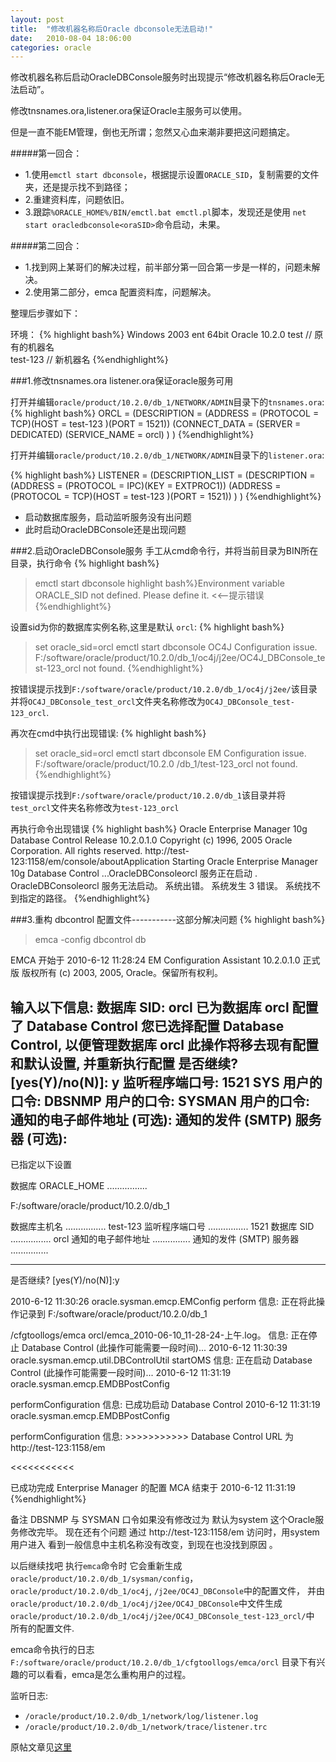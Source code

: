 ```yaml
---
layout: post
title:  "修改机器名称后Oracle dbconsole无法启动!"
date:   2010-08-04 18:06:00
categories: oracle
---
```


修改机器名称后启动OracleDBConsole服务时出现提示“修改机器名称后Oracle无法启动”。
 
修改tnsnames.ora,listener.ora保证Oracle主服务可以使用。

但是一直不能EM管理，倒也无所谓；忽然又心血来潮非要把这问题搞定。

#####第一回合：

- 1.使用`emctl start dbconsole`，根据提示设置`ORACLE_SID`，复制需要的文件夹，还是提示找不到路径；
- 2.重建资料库，问题依旧。
- 3.跟踪`%ORACLE_HOME%/BIN/emctl.bat emctl.pl`脚本，发现还是使用
   `net start oracledbconsole<oraSID>`命令启动，未果。
 
#####第二回合：

- 1.找到网上某哥们的解决过程，前半部分第一回合第一步是一样的，问题未解决。
- 2.使用第二部分，emca 配置资料库，问题解决。
 
整理后步骤如下：
 
环境：
{% highlight bash%}
Windows 2003 ent 64bit
Oracle 10.2.0
test     // 原有的机器名  
test-123 // 新机器名 
{%endhighlight%}

###1.修改tnsnames.ora listener.ora保证oracle服务可用
 
打开并编辑`oracle/product/10.2.0/db_1/NETWORK/ADMIN`目录下的`tnsnames.ora`:
{% highlight bash%}
ORCL =
	(DESCRIPTION =
		(ADDRESS = (PROTOCOL = TCP)(HOST = test-123 )(PORT = 1521))
		(CONNECT_DATA =
			(SERVER = DEDICATED)
			(SERVICE_NAME = orcl)
		)
	)
{%endhighlight%}

 
 
打开并编辑`oracle/product/10.2.0/db_1/NETWORK/ADMIN`目录下的`listener.ora`:

{% highlight bash%}
LISTENER =
	(DESCRIPTION_LIST =
		(DESCRIPTION =
			(ADDRESS = (PROTOCOL = IPC)(KEY = EXTPROC1))
			(ADDRESS = (PROTOCOL = TCP)(HOST = test-123 )(PORT = 1521))
		)
	)
{%endhighlight%}

* 启动数据库服务，启动监听服务没有出问题
* 此时启动OracleDBConsole还是出现问题


###2.启动OracleDBConsole服务 
手工从cmd命令行，并将当前目录为BIN所在目录，执行命令 
{% highlight bash%}
>emctl start dbconsole 
highlight bash%}Environment variable ORACLE_SID not defined. Please define it.  <<--提示错误
{%endhighlight%}

设置sid为你的数据库实例名称,这里是默认 `orcl`:
{% highlight bash%}
>set oracle_sid=orcl 
>emctl start dbconsole 
OC4J Configuration issue. F:/software/oracle/product/10.2.0/db_1/oc4j/j2ee/OC4J_DBConsole_test-123_orcl not found.
{%endhighlight%}

按错误提示找到`F:/software/oracle/product/10.2.0/db_1/oc4j/j2ee/`该目录并将`OC4J_DBConsole_test_orcl`文件夹名称修改为`OC4J_DBConsole_test-123_orcl`.

再次在cmd中执行出现错误:
{% highlight bash%}
>set oracle_sid=orcl 
>emctl start dbconsole
EM Configuration issue. F:/software/oracle/product/10.2.0 /db_1/test-123_orcl not found.
{%endhighlight%}

按错误提示找到`F:/software/oracle/product/10.2.0/db_1`该目录并将`test_orcl`文件夹名称修改为`test-123_orcl`
 
再执行命令出现错误
{% highlight bash%}
Oracle Enterprise Manager 10g Database Control Release 10.2.0.1.0
Copyright (c) 1996, 2005 Oracle Corporation. All rights reserved.
http://test-123:1158/em/console/aboutApplication
Starting Oracle Enterprise Manager 10g Database Control
...OracleDBConsoleorcl
服务正在启动 .
OracleDBConsoleorcl 服务无法启动。
系统出错。
系统发生 3 错误。
系统找不到指定的路径。
{%endhighlight%}
 
 
###3.重构 dbcontrol 配置文件-----------这部分解决问题
{% highlight bash%}
>emca -config dbcontrol db

EMCA 开始于 2010-6-12 11:28:24
EM Configuration Assistant 10.2.0.1.0 正式版
版权所有 (c) 2003, 2005, Oracle。保留所有权利。

输入以下信息:
数据库 SID: orcl
已为数据库 orcl 配置了 Database Control
您已选择配置 Database Control, 以便管理数据库 orcl
此操作将移去现有配置和默认设置, 并重新执行配置
是否继续? [yes(Y)/no(N)]: y
监听程序端口号: 1521
SYS 用户的口令:
DBSNMP 用户的口令:
SYSMAN 用户的口令:
通知的电子邮件地址 (可选):
通知的发件 (SMTP) 服务器 (可选):
-----------------------------------------------------------------

已指定以下设置

数据库 ORACLE_HOME ................ 

F:/software/oracle/product/10.2.0/db_1

数据库主机名 ................ test-123
监听程序端口号 ................ 1521
数据库 SID ................ orcl
通知的电子邮件地址 ...............
通知的发件 (SMTP) 服务器 ...............

-----------------------------------------------------------------
是否继续? [yes(Y)/no(N)]:y

2010-6-12 11:30:26 oracle.sysman.emcp.EMConfig perform
信息: 正在将此操作记录到 F:/software/oracle/product/10.2.0/db_1

/cfgtoollogs/emca
orcl/emca_2010-06-10_11-28-24-上午.log。
信息: 正在停止 Database Control (此操作可能需要一段时间)...
2010-6-12 11:30:39 oracle.sysman.emcp.util.DBControlUtil startOMS
信息: 正在启动 Database Control (此操作可能需要一段时间)...
2010-6-12 11:31:19 oracle.sysman.emcp.EMDBPostConfig 

performConfiguration
信息: 已成功启动 Database Control
2010-6-12 11:31:19 oracle.sysman.emcp.EMDBPostConfig 

performConfiguration
信息: >>>>>>>>>>> Database Control URL 为 http://test-123:1158/em 

<<<<<<<<<<<

已成功完成 Enterprise Manager 的配置
MCA 结束于 2010-6-12 11:31:19
{%endhighlight%}

备注 DBSNMP 与 SYSMAN 口令如果没有修改过为 默认为system
这个Oracle服务修改完毕。
现在还有个问题 通过 http://test-123:1158/em 访问时，用system用户进入
看到一般信息中主机名称没有改变，到现在也没找到原因 。
 
以后继续找吧
执行`emca`命令时
它会重新生成`oracle/product/10.2.0/db_1/sysman/config`，
`oracle/product/10.2.0/db_1/oc4j`, `/j2ee/OC4J_DBConsole`中的配置文件，
并由`oracle/product/10.2.0/db_1/oc4j/j2ee/OC4J_DBConsole`中文件生成
`oracle/product/10.2.0/db_1/oc4j/j2ee/OC4J_DBConsole_test-123_orcl/`中
所有的配置文件.

emca命令执行的日志`F:/software/oracle/product/10.2.0/db_1/cfgtoollogs/emca/orcl`
目录下有兴趣的可以看看，emca是怎么重构用户的过程。

监听日志:

- `/oracle/product/10.2.0/db_1/network/log/listener.log`
- `/oracle/product/10.2.0/db_1/network/trace/listener.trc`

原帖文章见[这里][origin_url]

[origin_url]: http://dev.firnow.com/course/7_databases/oracle/oraclejs/20100721/482910.html

